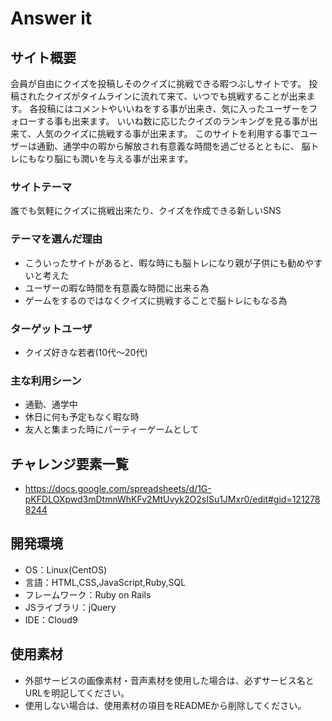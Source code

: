 # Answer it

## サイト概要
会員が自由にクイズを投稿しそのクイズに挑戦できる暇つぶしサイトです。
投稿されたクイズがタイムラインに流れて来て、いつでも挑戦することが出来ます。
各投稿にはコメントやいいねをする事が出来き、気に入ったユーザーをフォローする事も出来ます。
いいね数に応じたクイズのランキングを見る事が出来て、人気のクイズに挑戦する事が出来ます。
このサイトを利用する事でユーザーは通勤、通学中の暇から解放され有意義な時間を過ごせるとともに、
脳トレにもなり脳にも潤いを与える事が出来ます。

### サイトテーマ
 誰でも気軽にクイズに挑戦出来たり、クイズを作成できる新しいSNS

### テーマを選んだ理由
- こういったサイトがあると、暇な時にも脳トレになり親が子供にも勧めやすいと考えた
- ユーザーの暇な時間を有意義な時間に出来る為
- ゲームをするのではなくクイズに挑戦することで脳トレにもなる為
### ターゲットユーザ
- クイズ好きな若者(10代～20代)

### 主な利用シーン
- 通勤、通学中
- 休日に何も予定もなく暇な時
- 友人と集まった時にパーティーゲームとして


## チャレンジ要素一覧
- https://docs.google.com/spreadsheets/d/1G-pKFDLOXpwd3mDtmnWhKFv2MtUvyk2O2sISu1JMxr0/edit#gid=1212788244

## 開発環境
- OS：Linux(CentOS)
- 言語：HTML,CSS,JavaScript,Ruby,SQL
- フレームワーク：Ruby on Rails
- JSライブラリ：jQuery
- IDE：Cloud9

## 使用素材
- 外部サービスの画像素材・音声素材を使用した場合は、必ずサービス名とURLを明記してください。
- 使用しない場合は、使用素材の項目をREADMEから削除してください。